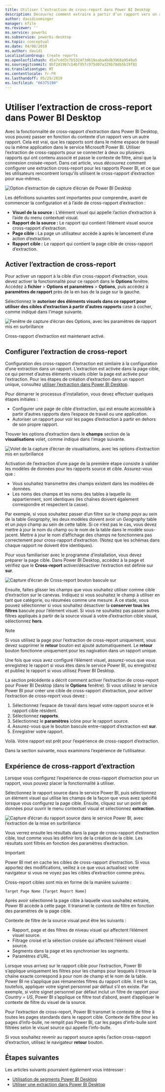 ```yaml
---
title: Utiliser l’extraction de cross-report dans Power BI Desktop
description: Découvrez comment extraire à partir d’un rapport vers un autre dans Power BI Desktop
author: davidiseminger
manager: kfile
ms.reviewer: ''
ms.service: powerbi
ms.subservice: powerbi-desktop
ms.topic: conceptual
ms.date: 04/08/2019
ms.author: davidi
LocalizationGroup: Create reports
ms.openlocfilehash: 45a7cdd3c7b5324f3d618eaba4bdb3968a9549a5
ms.sourcegitcommit: 8bf2419b7cb4bf95fc975d07a329b78db5b19f81
ms.translationtype: MT
ms.contentlocale: fr-FR
ms.lasthandoff: 05/29/2019
ms.locfileid: "66375190"
---
```

# <a name="use-cross-report-drillthrough-in-power-bi-desktop"></a>Utiliser l’extraction de cross-report dans Power BI Desktop

Avec la fonctionnalité de cross-rapport d’extraction dans Power BI Desktop, vous pouvez passer en fonction du contexte d’un rapport vers un autre rapport. Cela est vrai, que les rapports sont dans le même espace de travail ou la même application dans le service Microsoft Power BI. Utiliser l’extraction de cross-rapports pour se connecter à deux ou plusieurs rapports qui ont contenu associé et passe le contexte de filtre, ainsi que la connexion croisée-report. Dans cet article, vous découvrez comment configurer une extraction cross-report pour les rapports Power BI, et ce que les utilisateurs rencontrent lorsqu’ils utilisent le cross-rapport d’extraction pour eux-mêmes.

![Option d’extraction de capture d’écran de Power BI Desktop](media/desktop-cross-report-drill-through/cross-report-drill-through-01.png)

Les définitions suivantes sont importantes pour comprendre, avant de commencer la configuration et à l’aide de cross-rapport d’extraction :

* **Visuel de la source :** L’élément visuel qui appelle l’action d’extraction à l’aide du menu contextuel visual.
* **Rapport de la source :** Le rapport qui contient l’élément visuel source cross-rapport d’extraction.
* **Page cible :** La page un utilisateur accède à après le lancement d’une action d’extraction.
* **Rapport cible :** Le rapport qui contient la page cible de cross-rapport d’extraction.

## <a name="enable-cross-report-drillthrough"></a>Activer l’extraction de cross-report

Pour activer un rapport à la cible d’un cross-rapport d’extraction, vous devez activer la fonctionnalité pour ce rapport dans le **Options** fenêtre. Accédez à **fichier** > **Options et paramètres** > **Options**, puis accédez à **paramètres de rapport** près de la en bas de la page sur la gauche.

Sélectionnez le **autoriser des éléments visuels dans ce rapport pour utiliser des cibles d’extraction à partir d’autres rapports** case à cocher, comme indiqué dans l’image suivante.

![Fenêtre de capture d’écran des Options, avec les paramètres de rapport mis en surbrillance](media/desktop-cross-report-drill-through/cross-report-drill-through-02.png)

Cross-rapport d’extraction est maintenant activé.

## <a name="set-up-cross-report-drillthrough"></a>Configurer l’extraction de cross-report

Configuration des cross-rapport d’extraction est similaire à la configuration d’une extraction dans un rapport. L’extraction est activée dans la page cible, ce qui permet d’autres éléments visuels cibler la page est activée pour l’extraction. Pour les étapes de création d’extraction dans un rapport unique, consultez [utiliser l’extraction dans Power BI Desktop](desktop-drillthrough.md).

Pour démarrer le processus d’installation, vous devez effectuer quelques étapes initiales :

* Configurer une page de cible d’extraction, qui est ensuite accessible à partir d’autres rapports dans l’espace de travail ou une application.
* Autoriser un rapport pour voir les pages d’extraction à partir en dehors de son propre rapport.

Trouver les options d’extraction dans le **champs** section de la **visualisations** volet, comme indiqué dans l’image suivante.

![Volet de la capture d’écran de visualisations, avec les options d’extraction mis en surbrillance](media/desktop-cross-report-drill-through/cross-report-drill-through-03.png)

Activation de l’extraction d’une page de la première étape consiste à valider les modèles de données pour les rapports source et cible. Assurez-vous que : 

* Vous souhaitez transmettre des champs existent dans les modèles de données.
* Les noms des champs et les noms des tables à laquelle ils appartiennent, sont identiques (les chaînes doivent également correspondre et respectent la casse).

Par exemple, si vous souhaitez passer d’un filtre sur le champ *pays* au sein de la table *Geography*, les deux modèles doivent avoir un *Geography* table et un *pays* champ au sein de cette table. Si ce n’est pas le cas, vous devez mettre à jour le nom du champ ou le nom de la table dans le modèle sous-jacent. Mettre à jour le nom d’affichage des champs ne fonctionnera pas correctement pour cross-rapport d’extraction. (Notez que les schémas dans chaque rapport ne doivent être identiques).

Pour vous familiariser avec le programme d’installation, vous devez préparer la page cible. Dans Power BI Desktop, accédez à la page et vérifiez que le **Cross-report** activer/désactiver l’extraction est définie sur **sur**. 

![Capture d’écran de Cross-report bouton bascule sur](media/desktop-cross-report-drill-through/cross-report-drill-through-03.png)

Ensuite, faites glisser les champs que vous souhaitez utiliser comme cible d’extraction sur le canevas. Indiquez si vous souhaitez le champ à utiliser en tant que catégorie, ou résumées comme une mesure. À ce stade, vous pouvez sélectionner si vous souhaitez désactiver la **conserver tous les filtres** bascule pour l’élément visuel. Si vous ne souhaitez pas passer autres filtres appliqués à partir de la source visual à votre d’extraction cible visual, sélectionnez **hors**.

> [!NOTE]
> Si vous utilisez la page pour l’extraction de cross-report uniquement, vous devez supprimer le **retour** bouton est ajouté automatiquement. Le **retour** bouton fonctionne uniquement pour les nagivation dans un rapport unique. 

Une fois que vous avez configuré l’élément visuel, assurez-vous que vous enregistrez le rapport si vous êtes dans le service Power BI, ou enregistrez et publiez le rapport si vous utilisez Power BI Desktop.

La section précédente a décrit comment activer l’extraction de cross-report pour Power BI Desktop (dans le **Options** fenêtre). Si vous utilisez le service Power BI pour créer une cible de cross-rapport d’extraction, pour activer l’extraction de cross-report vous devez : 

1. Sélectionnez l’espace de travail dans lequel votre rapport source et le rapport cible résident.
2. Sélectionnez **rapports**.
3. Sélectionnez le **paramètres** icône pour le rapport source.
4. Assurez-vous que le bouton bascule entre-rapport d’extraction est **sur**.
5. Enregistrer votre rapport.

Voilà. Votre rapport est prêt pour l’expérience de cross-rapport d’extraction. 

Dans la section suivante, nous examinons l’expérience de l’utilisateur.

## <a name="cross-report-drillthrough-experience"></a>Expérience de cross-rapport d’extraction

Lorsque vous configurez l’expérience de cross-rapport d’extraction pour un rapport, vous pouvez placer la fonctionnalité à utiliser.

Sélectionnez le rapport source dans le service Power BI, puis sélectionnez un élément visuel qui utilise les champs de la façon que vous avez spécifié lorsque vous configurez la page cible. Ensuite, cliquez sur un point de données pour ouvrir le menu contextuel visual et sélectionnez **extraction**.

![Capture d’écran du rapport source dans le service Power BI, avec l’extraction de la mise en surbrillance](media/desktop-cross-report-drill-through/cross-report-drill-through-01.png)

Vous verrez ensuite les résultats dans la page de cross-rapport d’extraction cible, tout comme vous les définir lors de la création de la cible. Les résultats sont filtrés en fonction des paramètres d’extraction.

> [!IMPORTANT]
> Power BI met en cache les cibles de cross-rapport d’extraction. Si vous apportez des modifications, veillez à ce que vous actualisez votre navigateur si vous ne voyez pas les cibles d’extraction comme prévu. 

Cross-report cibles sont mis en forme de la manière suivante : 

`Target Page Name [Target Report Name]`

Après avoir sélectionné la page cible à laquelle vous souhaitez extraire, Power BI accède à cette page. Il transmet le contexte de filtre en fonction des paramètres de la page cible. 

Contexte de filtre de la source visual peut être les suivants : 

* Rapport, page et des filtres de niveau visuel qui affectent l’élément visuel source. 
* Filtrage croisé et la sélection croisée qui affectent l’élément visuel source. 
* Segments dans la page et les synchroniser les segments.
* Paramètres d’URL.

Lorsque vous arrivez sur le rapport cible pour l’extraction, Power BI s’applique uniquement les filtres pour les champs pour lesquels il trouve la chaîne exacte correspond à pour nom de champ et le nom de la table. Power BI ne s’applique pas rémanentes filtres du rapport cible. Il est le cas, toutefois, appliquer votre signet personnel par défaut s’il en existe. Par exemple, si votre signet personnel par défaut inclut un filtre de rapport pour *Country = US*, Power BI s’applique ce filtre tout d’abord, avant d’appliquer le contexte de filtre du visuel de la source. 

Pour l’extraction de cross-report, Power BI transmet le contexte de filtre à toutes les pages standards dans le rapport cible. Contexte de filtre pour les pages d’info-bulle, ne remplit pas Power BI, car les pages d’info-bulle sont filtrées selon le visuel source qui appelle l’info-bulle.

Si vous souhaitez revenir au rapport source après l’action cross-rapport d’extraction, utilisez le navigateur **retour** bouton. 

## <a name="next-steps"></a>Étapes suivantes

Les articles suivants pourraient également vous intéresser :

* [Utilisation de segments Power BI Desktop](visuals/power-bi-visualization-slicers.md)
* [Utiliser une extraction dans Power BI Desktop](desktop-drillthrough.md)

